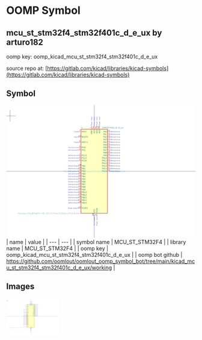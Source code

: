 # OOMP Symbol  
## mcu_st_stm32f4_stm32f401c_d_e_ux  by arturo182  
  
oomp key: oomp_kicad_mcu_st_stm32f4_stm32f401c_d_e_ux  
  
source repo at: [https://gitlab.com/kicad/libraries/kicad-symbols](https://gitlab.com/kicad/libraries/kicad-symbols)  
## Symbol  
  
[![working.png](working_600.png)](working.png)  
| name | value | 
| --- | --- | 
| symbol name | MCU_ST_STM32F4 | 
| library name | MCU_ST_STM32F4 | 
| oomp key | oomp_kicad_mcu_st_stm32f4_stm32f401c_d_e_ux | 
| oomp bot github | https://github.com/oomlout/oomlout_oomp_symbol_bot/tree/main/kicad_mcu_st_stm32f4_stm32f401c_d_e_ux/working | 
## Images  
  
[![working.png](working_140.png)](working.png)  

